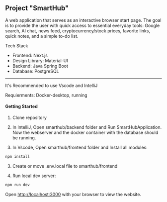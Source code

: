 ## Project "SmartHub"

A web application that serves as an interactive browser start page.
The goal is to provide the user with quick access to essential everyday tools: Google search, AI chat, news feed, cryptocurrency/stock prices, favorite links, quick notes, and a simple to-do list.

Tech Stack
* Frontend: Next.js
* Design Library: Material-UI
* Backend: Java Spring Boot
* Database: PostgreSQL

-------------------------------------
It's Recommended to use Vscode and IntelliJ

Requierments:
Docker-desktop, running

#### Getting Started

1. Clone repository
2. In IntelliJ, Open smarthub/backend folder and Run SmartHubApplication.
Now the webserver and the docker container with the database should be running.

3. In Vscode, Open smarthub/frontend folder and Install all modules:
```bash
npm install

```
3. Create or move .env.local file to smarthub/frontend


4. Run local dev server:
```bash
npm run dev

```

Open [http://localhost:3000](http://localhost:3000) with your browser to view the website.
